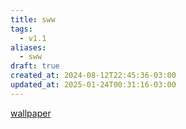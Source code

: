 ```yaml
---
title: sww
tags:
  - v1.1
aliases:
  - sww
draft: true
created_at: 2024-08-12T22:45:36-03:00
updated_at: 2025-01-24T00:31:16-03:00
---
```


[wallpaper](content/atomos/2024/08/12/wallpaper.md)